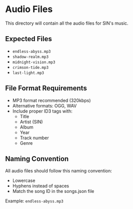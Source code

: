 # Audio Files

This directory will contain all the audio files for SIN's music.

## Expected Files

- `endless-abyss.mp3`
- `shadow-realm.mp3`
- `midnight-vision.mp3`
- `crimson-tide.mp3`
- `last-light.mp3`

## File Format Requirements

- MP3 format recommended (320kbps)
- Alternative formats: OGG, WAV
- Include proper ID3 tags with:
  - Title
  - Artist (SIN)
  - Album
  - Year
  - Track number
  - Genre

## Naming Convention

All audio files should follow this naming convention:
- Lowercase
- Hyphens instead of spaces
- Match the song ID in the songs.json file

Example: `endless-abyss.mp3`